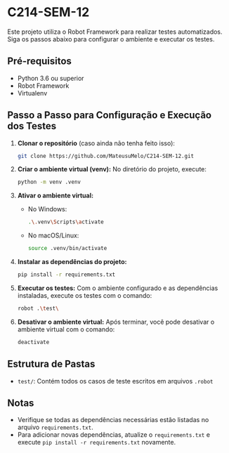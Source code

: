 # C214-SEM-12

Este projeto utiliza o Robot Framework para realizar testes automatizados. Siga os passos abaixo para configurar o ambiente e executar os testes.

## Pré-requisitos

- Python 3.6 ou superior
- Robot Framework
- Virtualenv

## Passo a Passo para Configuração e Execução dos Testes

1. **Clonar o repositório** (caso ainda não tenha feito isso):
   ```bash
   git clone https://github.com/MateusuMelo/C214-SEM-12.git
   ```

2. **Criar o ambiente virtual (venv):**
   No diretório do projeto, execute:
   ```bash
   python -m venv .venv
   ```

3. **Ativar o ambiente virtual:**

   - No Windows:
     ```bash
     .\.venv\Scripts\activate
     ```
   - No macOS/Linux:
     ```bash
     source .venv/bin/activate
     ```

4. **Instalar as dependências do projeto:**
   ```bash
   pip install -r requirements.txt
   ```

5. **Executar os testes:**
   Com o ambiente configurado e as dependências instaladas, execute os testes com o comando:
   ```bash
   robot .\test\
   ```

6. **Desativar o ambiente virtual:**
   Após terminar, você pode desativar o ambiente virtual com o comando:
   ```bash
   deactivate
   ```

## Estrutura de Pastas

- `test/`: Contém todos os casos de teste escritos em arquivos `.robot`

## Notas

- Verifique se todas as dependências necessárias estão listadas no arquivo `requirements.txt`.
- Para adicionar novas dependências, atualize o `requirements.txt` e execute `pip install -r requirements.txt` novamente.